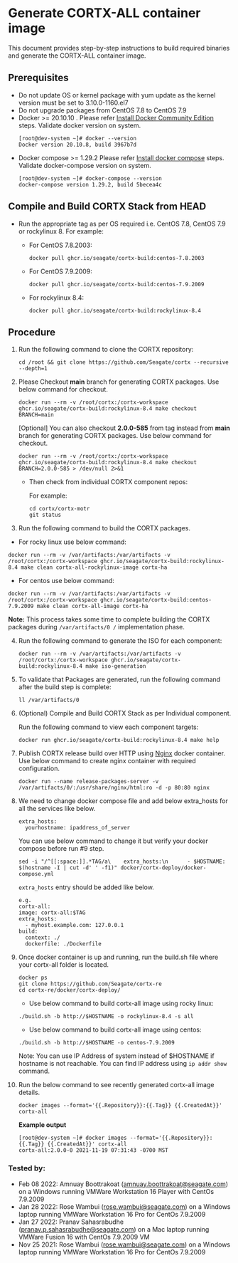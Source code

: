 # Generate CORTX-ALL container image

This document provides step-by-step instructions to build required binaries and generate the CORTX-ALL container image.

## Prerequisites

- Do not update OS or kernel package with yum update as the kernel version must be set to 3.10.0-1160.el7
- Do not upgrade packages from CentOS 7.8 to CentOS 7.9
- Docker >= 20.10.10 . Please refer [Install Docker Community Edition](https://docs.docker.com/engine/install/centos/) steps. Validate docker version on system. 
    ```
    [root@dev-system ~]# docker --version
    Docker version 20.10.8, build 3967b7d
    ```
 - Docker compose >= 1.29.2 Please refer [Install docker compose](https://docs.docker.com/compose/install/) steps. Validate docker-compose version on system.
    ```
    [root@dev-system ~]# docker-compose --version
    docker-compose version 1.29.2, build 5becea4c
    ```

## Compile and Build CORTX Stack from HEAD

- Run the appropriate tag as per OS required i.e. CentOS 7.8, CentOS 7.9 or rockylinux 8. For example:

   - For CentOS 7.8.2003:
     ```
     docker pull ghcr.io/seagate/cortx-build:centos-7.8.2003
     ```
   - For CentOS 7.9.2009:
     ```
     docker pull ghcr.io/seagate/cortx-build:centos-7.9.2009
     ```
   - For rockylinux 8.4:
     ```
     docker pull ghcr.io/seagate/cortx-build:rockylinux-8.4
     ```

## Procedure

1. Run the following command to clone the CORTX repository:
    ```
    cd /root && git clone https://github.com/Seagate/cortx --recursive --depth=1
    ```
    
2.  Please Checkout **main** branch for generating CORTX packages. Use below command for checkout. 
    ```
    docker run --rm -v /root/cortx:/cortx-workspace ghcr.io/seagate/cortx-build:rockylinux-8.4 make checkout BRANCH=main
    ```
    
    [Optional] You can also checkout **2.0.0-585** from tag instead from **main** branch for generating CORTX packages. Use below command for checkout.
    ```
    docker run --rm -v /root/cortx:/cortx-workspace ghcr.io/seagate/cortx-build:rockylinux-8.4 make checkout BRANCH=2.0.0-585 > /dev/null 2>&1
    ```
     
     - Then check from individual CORTX component repos:
       
       For example:

       ```
       cd cortx/cortx-motr
       git status
       ```

3. Run the following command to build the CORTX packages.
  - For rocky linux use below command:
   ```
   docker run --rm -v /var/artifacts:/var/artifacts -v /root/cortx:/cortx-workspace ghcr.io/seagate/cortx-build:rockylinux-8.4 make clean cortx-all-rockylinux-image cortx-ha
   ```
   
  - For centos use below command:
   ```
   docker run --rm -v /var/artifacts:/var/artifacts -v /root/cortx:/cortx-workspace ghcr.io/seagate/cortx-build:centos-7.9.2009 make clean cortx-all-image cortx-ha
   ```
   
   **Note:** This process takes some time to complete building the CORTX packages during `/var/artifacts/0 /` implementation phase.
   
 
4. Run the following command to generate the ISO for each component:

   ```
   docker run --rm -v /var/artifacts:/var/artifacts -v /root/cortx:/cortx-workspace ghcr.io/seagate/cortx-build:rockylinux-8.4 make iso-generation
   ```
5. To validate that Packages are generated, run the following command after the build step is complete:
   ```
   ll /var/artifacts/0 
   ```

6. (Optional) Compile and Build CORTX Stack as per Individual component.

   Run the following command to view each component targets:
   ```
   docker run ghcr.io/seagate/cortx-build:rockylinux-8.4 make help
   ```
   
7. Publish CORTX release build over HTTP using [Nginx](https://hub.docker.com/_/nginx) docker container. Use below command to create nginx container with required configuration. 
    ```
    docker run --name release-packages-server -v /var/artifacts/0/:/usr/share/nginx/html:ro -d -p 80:80 nginx
    ```

8. We need to change docker compose file and add below extra_hosts for all the services like below. 
    ```
    extra_hosts:
      yourhostname: ipaddress_of_server
    ```
    You can use below command to change it but verify your docker compose before run #9 step.

    ```
    sed -i "/^[[:space:]].*TAG/a\    extra_hosts:\n      - $HOSTNAME: $(hostname -I | cut -d' ' -f1)" docker/cortx-deploy/docker-compose.yml
    ```
    `extra_hosts` entry should be added like below.

    ```
    e.g.  
    cortx-all:
    image: cortx-all:$TAG
    extra_hosts:
      - myhost.example.com: 127.0.0.1
    build:
      context: ./
      dockerfile: ./Dockerfile  
    ```

9. Once docker container is up and running, run the build.sh file where your cortx-all folder is located.
    ```
    docker ps 
    git clone https://github.com/Seagate/cortx-re
    cd cortx-re/docker/cortx-deploy/
    ```
    - Use below command to build cortx-all image using rocky linux:
    ```
    ./build.sh -b http://$HOSTNAME -o rockylinux-8.4 -s all
    ```
    - Use below command to build cortx-all image using centos:
    ```
    ./build.sh -b http://$HOSTNAME -o centos-7.9.2009
    ```
    Note: You can use IP Address of system instead of $HOSTNAME if hostname is not reachable. You can find IP address using `ip addr show` command. 

10. Run the below command to see recently generated cortx-all image details.
    ```
    docker images --format='{{.Repository}}:{{.Tag}} {{.CreatedAt}}' cortx-all
    ```
    **Example output** 
    ```
    [root@dev-system ~]# docker images --format='{{.Repository}}:{{.Tag}} {{.CreatedAt}}' cortx-all
    cortx-all:2.0.0-0 2021-11-19 07:31:43 -0700 MST
    ```
### Tested by:
- Feb 08 2022: Amnuay Boottrakoat (amnuay.boottrakoat@seagate.com) on a Windows running VMWare Workstation 16 Player with CentOs 7.9.2009
- Jan 28 2022: Rose Wambui (rose.wambui@seagate.com) on a Windows laptop running VMWare Workstation 16 Pro for CentOs 7.9.2009
- Jan 27 2022: Pranav Sahasrabudhe (pranav.p.sahasrabudhe@seagate.com) on a Mac laptop running VMWare Fusion 16 with CentOs 7.9.2009 VM
- Nov 25 2021: Rose Wambui (rose.wambui@seagate.com) on a Windows laptop running VMWare Workstation 16 Pro for CentOs 7.9.2009
